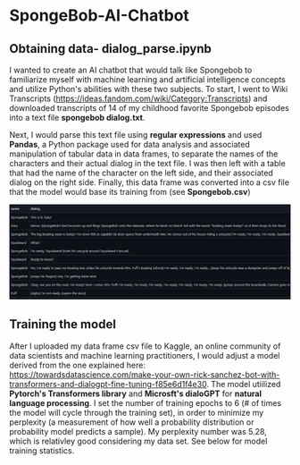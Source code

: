 # SpongeBob-AI-Chatbot
## Obtaining data- dialog_parse.ipynb
I wanted to create an AI chatbot that would talk like Spongebob to familiarize myself with machine learning and artificial intelligence concepts and utilize Python's abilities with these two subjects. To start, I went to Wiki Transcripts (https://ideas.fandom.com/wiki/Category:Transcripts) and downloaded transcripts of 14 of my childhood favorite Spongebob episodes into a text file **spongebob dialog.txt**. 

Next, I would parse this text file using **regular expressions** and used **Pandas**, a Python package used for data analysis and associated manipulation of tabular data in data frames, to separate the names of the characters and their actual dialog in the text file. I was then left with a table that had the name of the character on the left side, and their associated dialog on the right side. Finally, this data frame was converted into a csv file that the model would base its training from (see **Spongebob.csv**)

![](transcript_dataframe.png)

## Training the model
After I uploaded my data frame csv file to Kaggle, an online community of data scientists and machine learning practitioners, I would adjust a model derived from the one explained here: https://towardsdatascience.com/make-your-own-rick-sanchez-bot-with-transformers-and-dialogpt-fine-tuning-f85e6d1f4e30. The model utiilized **Pytorch's Transformers library** and **Microsft's dialoGPT** for **natural language processing**. I set the number of training epochs to 6 (# of times the model will cycle through the training set), in order to minimize my perplexity (a measurement of how well a probability distribution or probability model predicts a sample). My perplexity number was 5.28, which is relativley good considering my data set. See below for model training statistics.
